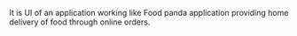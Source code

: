It is UI of an application working like Food panda application providing home delivery of food through online orders.

